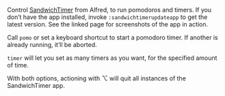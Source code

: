Control [SandwichTimer](https://github.com/vitorgalvao/sandwichtimer) from Alfred, to run pomodoros and timers. If you don’t have the app installed, invoke `:sandwichtimerupdateapp` to get the latest version. See the linked page for screenshots of the app in action.

Call `pomo` or set a keyboard shortcut to start a pomodoro timer. If another is already running, it’ll be aborted.

`timer` will let you set as many timers as you want, for the specified amount of time.

With both options, actioning with ⌥ will quit all instances of the SandwichTimer app.